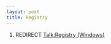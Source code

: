 ```yaml
---
layout: post 
title: Registry
---
```


1.  REDIRECT [Talk:Registry
    (Windows)](Talk:Registry_(Windows) "wikilink")
